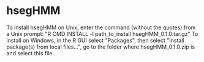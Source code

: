 # hsegHMM
To install hsegHMM on Unix, enter the command (without the quotes) from a Unix prompt: "R CMD INSTALL -l path_to_install hsegHMM_0.1.0.tar.gz"
To install on Windows, in the R GUI select "Packages", then select "Install package(s) from local files...", go to the folder where hsegHMM_0.1.0.zip is and select this file.
